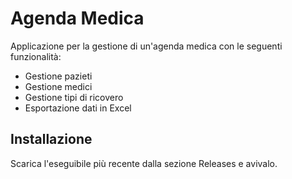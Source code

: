 # Agenda Medica

Applicazione per la gestione di un'agenda medica con le seguenti funzionalità:

- Gestione pazieti
- Gestione medici
- Gestione tipi di ricovero
- Esportazione dati in Excel

## Installazione

Scarica l'eseguibile più recente dalla sezione Releases e avivalo.